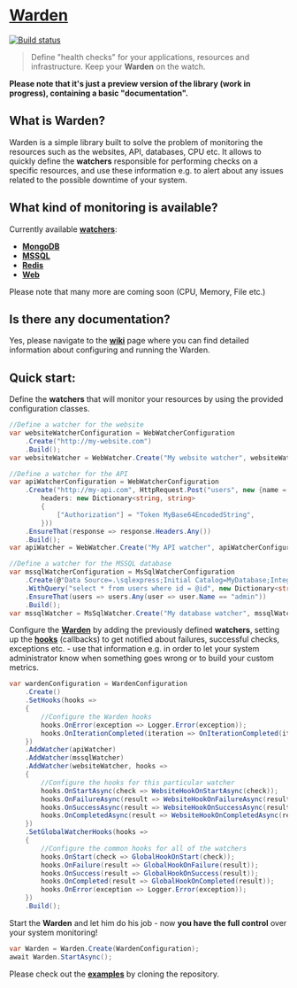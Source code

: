 # **[Warden](http://spetz.github.io/warden/)**

[![Build status](https://ci.appveyor.com/api/projects/status/47l3ldatuj526tf5/branch/master?svg=true)](https://ci.appveyor.com/project/spetz/Warden/branch/master)

> Define "health checks" for your applications, resources and
> infrastructure. Keep your **Warden** on the watch.

**Please note that it's just a preview version of the library (work in progress), containing a basic "documentation".**

**What is Warden?**
----------------

Warden is a simple library built to solve the problem of monitoring the resources such as the websites, API, databases, CPU etc. It allows to quickly define the **watchers** responsible for performing checks on a specific resources, and use these information e.g. to alert about any issues related to the possible downtime of your system.

**What kind of monitoring is available?**
----------------
Currently available **[watchers](https://github.com/spetz/Warden/wiki/watcher)**:

 - **[MongoDB](https://github.com/spetz/Warden/wiki/Watcher-type-MongoDB)**
 - **[MSSQL](https://github.com/spetz/Warden/wiki/Watcher-type-MSSQL)**
 - **[Redis](https://github.com/spetz/Warden/wiki/Watcher-type-Redis)**
 - **[Web](https://github.com/spetz/Warden/wiki/Watcher-type-Web)**

Please note that many more are coming soon (CPU, Memory, File etc.)

**Is there any documentation?**
----------------

Yes, please navigate to the **[wiki](https://github.com/spetz/Warden/wiki)** page where you can find detailed information about configuring and running the Warden.

**Quick start**:
----------------

Define the **watchers** that will monitor your resources by using the provided configuration classes.
```csharp
//Define a watcher for the website 
var websiteWatcherConfiguration = WebWatcherConfiguration
    .Create("http://my-website.com")
    .Build();
var websiteWatcher = WebWatcher.Create("My website watcher", websiteWatcherConfiguration);

//Define a watcher for the API 
var apiWatcherConfiguration = WebWatcherConfiguration
    .Create("http://my-api.com", HttpRequest.Post("users", new {name = "test"},
        headers: new Dictionary<string, string>
        {
            ["Authorization"] = "Token MyBase64EncodedString",
        }))
    .EnsureThat(response => response.Headers.Any())
    .Build();
var apiWatcher = WebWatcher.Create("My API watcher", apiWatcherConfiguration);

//Define a watcher for the MSSQL database 
var mssqlWatcherConfiguration = MsSqlWatcherConfiguration
    .Create(@"Data Source=.\sqlexpress;Initial Catalog=MyDatabase;Integrated Security=True")
    .WithQuery("select * from users where id = @id", new Dictionary<string, object> {["id"] = 1})
    .EnsureThat(users => users.Any(user => user.Name == "admin"))
    .Build();
var mssqlWatcher = MsSqlWatcher.Create("My database watcher", mssqlWatcherConfiguration);
```

Configure the **[Warden](https://github.com/spetz/Warden/wiki/Warden)** by adding the previously defined **watchers**, setting up the **[hooks](https://github.com/spetz/Warden/wiki/Hooks)** (callbacks) to get notified about failures, successful checks, exceptions etc. - use that information e.g. in order to let your system administrator know when something goes wrong or to build your custom metrics.
```csharp
var wardenConfiguration = WardenConfiguration
    .Create()
    .SetHooks(hooks =>
    {
        //Configure the Warden hooks
        hooks.OnError(exception => Logger.Error(exception));
        hooks.OnIterationCompleted(iteration => OnIterationCompleted(iteration));
    })
    .AddWatcher(apiWatcher)
    .AddWatcher(mssqlWatcher)
    .AddWatcher(websiteWatcher, hooks =>
    {
        //Configure the hooks for this particular watcher
        hooks.OnStartAsync(check => WebsiteHookOnStartAsync(check));
        hooks.OnFailureAsync(result => WebsiteHookOnFailureAsync(result));
        hooks.OnSuccessAsync(result => WebsiteHookOnSuccessAsync(result));
        hooks.OnCompletedAsync(result => WebsiteHookOnCompletedAsync(result));
    })
    .SetGlobalWatcherHooks(hooks =>
    {
        //Configure the common hooks for all of the watchers
        hooks.OnStart(check => GlobalHookOnStart(check));
        hooks.OnFailure(result => GlobalHookOnFailure(result));
        hooks.OnSuccess(result => GlobalHookOnSuccess(result));
        hooks.OnCompleted(result => GlobalHookOnCompleted(result));
        hooks.OnError(exception => Logger.Error(exception));
    })
    .Build();
```

Start the **Warden** and let him do his job - now **you have the full control** over your system monitoring!
```csharp
var Warden = Warden.Create(WardenConfiguration);
await Warden.StartAsync();
```
Please check out the **[examples](https://github.com/spetz/Warden/wiki/Examples)** by cloning the repository.